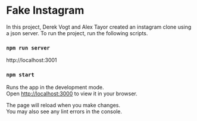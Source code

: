 # Fake Instagram

In this project, Derek Vogt and Alex Tayor created an instagram clone using a json server. To run the project, run the following scripts.

### `npm run server`

http://localhost:3001

### `npm start`

Runs the app in the development mode.\
Open [http://localhost:3000](http://localhost:3000) to view it in your browser.

The page will reload when you make changes.\
You may also see any lint errors in the console.
